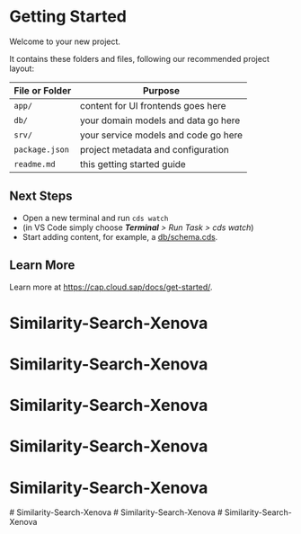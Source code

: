 # Getting Started

Welcome to your new project.

It contains these folders and files, following our recommended project layout:

File or Folder | Purpose
---------|----------
`app/` | content for UI frontends goes here
`db/` | your domain models and data go here
`srv/` | your service models and code go here
`package.json` | project metadata and configuration
`readme.md` | this getting started guide


## Next Steps

- Open a new terminal and run `cds watch`
- (in VS Code simply choose _**Terminal** > Run Task > cds watch_)
- Start adding content, for example, a [db/schema.cds](db/schema.cds).


## Learn More

Learn more at https://cap.cloud.sap/docs/get-started/.
# Similarity-Search-Xenova
# Similarity-Search-Xenova
# Similarity-Search-Xenova
# Similarity-Search-Xenova
# Similarity-Search-Xenova
#   S i m i l a r i t y - S e a r c h - X e n o v a  
 #   S i m i l a r i t y - S e a r c h - X e n o v a  
 #   S i m i l a r i t y - S e a r c h - X e n o v a  
 